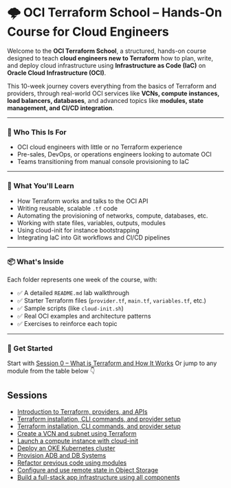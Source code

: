 # 🌩️ OCI Terraform School – Hands-On Course for Cloud Engineers

Welcome to the **OCI Terraform School**, a structured, hands-on course designed to teach **cloud engineers new to Terraform** how to plan, write, and deploy cloud infrastructure using **Infrastructure as Code (IaC)** on **Oracle Cloud Infrastructure (OCI)**.

This 10-week journey covers everything from the basics of Terraform and providers, through real-world OCI services like **VCNs, compute instances, load balancers, databases**, and advanced topics like **modules, state management, and CI/CD integration**.

---

### 🎯 Who This Is For

- OCI cloud engineers with little or no Terraform experience
- Pre-sales, DevOps, or operations engineers looking to automate OCI
- Teams transitioning from manual console provisioning to IaC

---

### 🧭 What You'll Learn

- How Terraform works and talks to the OCI API  
- Writing reusable, scalable `.tf` code  
- Automating the provisioning of networks, compute, databases, etc.  
- Working with state files, variables, outputs, modules  
- Using cloud-init for instance bootstrapping  
- Integrating IaC into Git workflows and CI/CD pipelines

---

### 📦 What's Inside

Each folder represents one week of the course, with:

- ✅ A detailed `README.md` lab walkthrough
- ✅ Starter Terraform files (`provider.tf`, `main.tf`, `variables.tf`, etc.)
- ✅ Sample scripts (like `cloud-init.sh`)
- ✅ Real OCI examples and architecture patterns
- ✅ Exercises to reinforce each topic

---

### 🚀 Get Started

Start with [Session 0 – What is Terraform and How It Works](./session0_intro_to_terraform/README.md)
Or jump to any module from the table below 👇

## Sessions
- [Introduction to Terraform, providers, and APIs](./session0_intro_to_terraform/README.md)
- [Terraform installation, CLI commands, and provider setup](./session0_setup_and_basics/README.md)
- [Terraform installation, CLI commands, and provider setup](./session1_compartment/README.md)
- [Create a VCN and subnet using Terraform](./session3_vcn_and_subnet/README.md)
- [Launch a compute instance with cloud-init](./session4_compute_instance/README.md)
- [Deploy an OKE Kubernetes cluster](./session5_oke_cluster/README.md)
- [Provision ADB and DB Systems](./session6_oci_databases/README.md)
- [Refactor previous code using modules](./session7_modules/README.md)
- [Configure and use remote state in Object Storage](./session8_remote_state/README.md)
- [Build a full-stack app infrastructure using all components](./session9_final_project/README.md)
